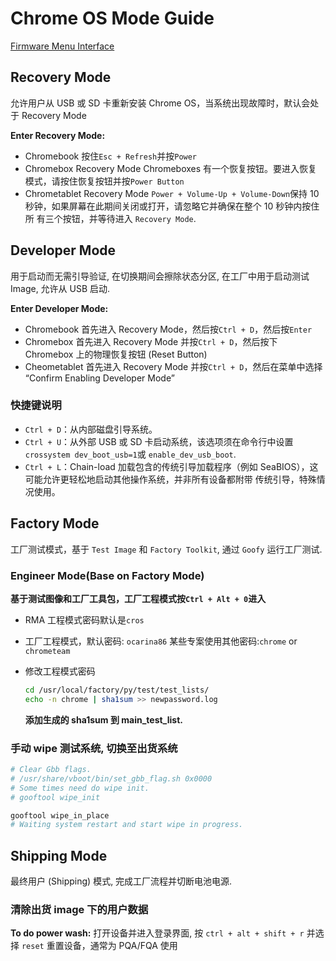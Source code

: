 # Chrome OS Mode Guide

[Firmware Menu Interface](https://chromium.googlesource.com/chromiumos/docs/+/master/debug_buttons.md#Firmware-Menu-Interface)

## Recovery Mode

允许用户从 USB 或 SD 卡重新安装 Chrome OS，当系统出现故障时，默认会处于 Recovery Mode

**Enter Recovery Mode:**

* Chromebook
  按住`Esc + Refresh`并按`Power`
* Chromebox Recovery Mode
  Chromeboxes 有一个恢复按钮。要进入恢复模式，请按住恢复按钮并按`Power Button`
* Chrometablet Recovery Mode
  `Power + Volume-Up + Volume-Down`保持 10 秒钟，如果屏幕在此期间关闭或打开，请忽略它并确保在整个 10 秒钟内按住所
  有三个按钮，并等待进入 `Recovery Mode`.

## Developer Mode

用于启动而无需引导验证, 在切换期间会擦除状态分区, 在工厂中用于启动测试 Image, 允许从 USB 启动.

**Enter Developer Mode:**

* Chromebook
  首先进入 Recovery Mode，然后按`Ctrl + D`，然后按`Enter`
* Chromebox
  首先进入 Recovery Mode 并按`Ctrl + D`，然后按下 Chromebox 上的物理恢复按钮 (Reset Button)
* Cheometablet
  首先进入 Recovery Mode 并按`Ctrl + D`，然后在菜单中选择 “Confirm Enabling Developer Mode”

### 快捷键说明

* `Ctrl + D`：从内部磁盘引导系统。
* `Ctrl + U`：从外部 USB 或 SD 卡启动系统，该选项须在命令行中设置`crossystem dev_boot_usb=1`或
  `enable_dev_usb_boot`.
* `Ctrl + L`：Chain-load 加载包含的传统引导加载程序（例如 SeaBIOS），这可能允许更轻松地启动其他操作系统，并非所有设备都附带
  传统引导，特殊情况使用。

## Factory Mode

工厂测试模式，基于 `Test Image` 和 `Factory Toolkit`, 通过 `Goofy` 运行工厂测试.

### Engineer Mode(Base on Factory Mode)

**基于测试图像和工厂工具包，工厂工程模式按`Ctrl + Alt + 0`进入**

* RMA 工程模式密码默认是`cros`
* 工厂工程模式，默认密码: `ocarina86`
  某些专案使用其他密码:`chrome` or `chrometeam`
* 修改工程模式密码

  ```bash
  cd /usr/local/factory/py/test/test_lists/
  echo -n chrome | sha1sum >> newpassword.log
  ```

  **添加生成的 sha1sum 到 main_test_list.**

### 手动 wipe 测试系统, 切换至出货系统

```bash
# Clear Gbb flags.
# /usr/share/vboot/bin/set_gbb_flag.sh 0x0000
# Some times need do wipe init.
# gooftool wipe_init

gooftool wipe_in_place
# Waiting system restart and start wipe in progress.
```

## Shipping Mode

最终用户 (Shipping) 模式, 完成工厂流程并切断电池电源.

### **清除出货 image 下的用户数据**

**To do power wash:**
打开设备并进入登录界面, 按 `ctrl + alt + shift + r` 并选择 `reset` 重置设备，通常为 PQA/FQA 使用
